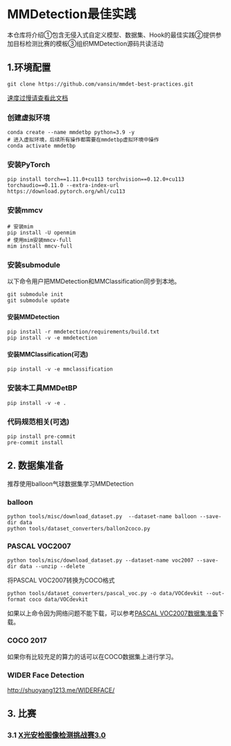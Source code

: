 # MMDetection最佳实践

<!-- <div align="center">

[English](README.md) | 简体中文

</div> -->

本仓库将介绍①包含无侵入式自定义模型、数据集、Hook的最佳实践②提供参加目标检测比赛的模板③组织MMDetection源码共读活动

## 1.环境配置

```shell
git clone https://github.com/vansin/mmdet-best-practices.git
```

[速度过慢请查看此文档](./docs/proxy.md)

### 创建虚拟环境

```shell
conda create --name mmdetbp python=3.9 -y
# 进入虚拟环境，后续所有操作都需要在mmdetbp虚拟环境中操作
conda activate mmdetbp
```

### 安装PyTorch

<!-- conda安装pytorch

```shell
conda install pytorch==1.11.0 torchvision==0.12.0 torchaudio==0.11.0 cudatoolkit=11.3 -c pytorch
```

pip安装pytoch(可能会快一点) -->

```shell
pip install torch==1.11.0+cu113 torchvision==0.12.0+cu113 torchaudio==0.11.0 --extra-index-url https://download.pytorch.org/whl/cu113
```

### 安装mmcv

```shell
# 安装mim
pip install -U openmim
# 使用mim安装mmcv-full
mim install mmcv-full
```

### 安装submodule

<!-- （不需要执行）
```shell
git submodule add https://github.com/open-mmlab/mmdetection.git
git submodule add https://www.github.com/open-mmlab/mmclassification.git
``` -->

以下命令用户把MMDetection和MMClassification同步到本地。

```shell
git submodule init
git submodule update
```

#### 安装MMDetection

```shell
pip install -r mmdetection/requirements/build.txt
pip install -v -e mmdetection
```

#### 安装MMClassification(可选)

```shell
pip install -v -e mmclassification
```

### 安装本工具MMDetBP

```shell
pip install -v -e .
```

### 代码规范相关(可选)

```shell
pip install pre-commit
pre-commit install
```

## 2. 数据集准备

推荐使用balloon气球数据集学习MMDetection

### balloon

```shell
python tools/misc/download_dataset.py  --dataset-name balloon --save-dir data
python tools/dataset_converters/ballon2coco.py
```

### PASCAL VOC2007

```shell
python tools/misc/download_dataset.py --dataset-name voc2007 --save-dir data --unzip --delete
```

将PASCAL VOC2007转换为COCO格式

```shell
python tools/dataset_converters/pascal_voc.py -o data/VOCdevkit --out-format coco data/VOCdevkit
```

如果以上命令因为网络问题不能下载，可以参考[PASCAL VOC2007数据集准备](docs/datasets/pascalvoc_2007.md)下载。

### COCO 2017

如果你有比较充足的算力的话可以在COCO数据集上进行学习。

### WIDER Face Detection

http://shuoyang1213.me/WIDERFACE/

## 3. 比赛

### 3.1 [X光安检图像检测挑战赛3.0](https://challenge.xfyun.cn/topic/info?type=Xray-2022)

<!-- 已经整理好的数据集链接: https://pan.baidu.com/s/1C0luFgCyv_uxVAk3g1ruow 提取码: xray -->

<!-- ![](https://moonstarimg.oss-cn-hangzhou.aliyuncs.com/000008.jpg)

![](https://moonstarimg.oss-cn-hangzhou.aliyuncs.com/000080.jpg) -->
